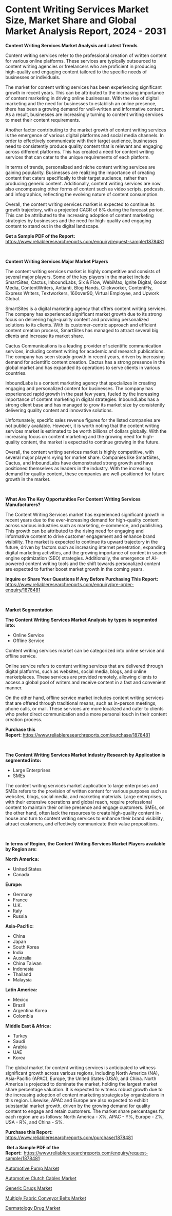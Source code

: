 <p><h1>Content Writing Services Market Size, Market Share and Global Market Analysis Report, 2024 - 2031</h1></p><p><strong>Content Writing Services Market Analysis and Latest Trends</strong></p>
<p><p>Content writing services refer to the professional creation of written content for various online platforms. These services are typically outsourced to content writing agencies or freelancers who are proficient in producing high-quality and engaging content tailored to the specific needs of businesses or individuals.</p><p>The market for content writing services has been experiencing significant growth in recent years. This can be attributed to the increasing importance of content marketing in driving online businesses. With the rise of digital marketing and the need for businesses to establish an online presence, there has been a growing demand for well-written and informative content. As a result, businesses are increasingly turning to content writing services to meet their content requirements.</p><p>Another factor contributing to the market growth of content writing services is the emergence of various digital platforms and social media channels. In order to effectively communicate with their target audience, businesses need to consistently produce quality content that is relevant and engaging across different platforms. This has created a need for content writing services that can cater to the unique requirements of each platform.</p><p>In terms of trends, personalized and niche content writing services are gaining popularity. Businesses are realizing the importance of creating content that caters specifically to their target audience, rather than producing generic content. Additionally, content writing services are now also encompassing other forms of content such as video scripts, podcasts, and infographics, reflecting the evolving nature of content consumption.</p><p>Overall, the content writing services market is expected to continue its growth trajectory, with a projected CAGR of 8% during the forecast period. This can be attributed to the increasing adoption of content marketing strategies by businesses and the need for high-quality and engaging content to stand out in the digital landscape.</p></p>
<p><strong>Get a Sample PDF of the Report:&nbsp;</strong> <a href="https://www.reliableresearchreports.com/enquiry/request-sample/1878481">https://www.reliableresearchreports.com/enquiry/request-sample/1878481</a></p>
<p>&nbsp;</p>
<p><strong>Content Writing Services Major Market Players</strong></p>
<p><p>The content writing services market is highly competitive and consists of several major players. Some of the key players in the market include SmartSites, Cactus, InboundLabs, Six & Flow, WebiMax, Ignite Digital, Godot Media, ContentWriters, Antianti, Blog Hands, Clickworker, ContentFly, Express Writers, Textworkers, 160over90, Virtual Employee, and Upwork Global.</p><p>SmartSites is a digital marketing agency that offers content writing services. The company has experienced significant market growth due to its strong focus on delivering high-quality content and providing personalized solutions to its clients. With its customer-centric approach and efficient content creation process, SmartSites has managed to attract several big clients and increase its market share.</p><p>Cactus Communications is a leading provider of scientific communication services, including content writing for academic and research publications. The company has seen steady growth in recent years, driven by increasing demand for scientific content creation. Cactus has a strong presence in the global market and has expanded its operations to serve clients in various countries.</p><p>InboundLabs is a content marketing agency that specializes in creating engaging and personalized content for businesses. The company has experienced rapid growth in the past few years, fueled by the increasing importance of content marketing in digital strategies. InboundLabs has a strong client base and has managed to grow its market size by consistently delivering quality content and innovative solutions.</p><p>Unfortunately, specific sales revenue figures for the listed companies are not publicly available. However, it is worth noting that the content writing services market is estimated to be worth billions of dollars globally. With the increasing focus on content marketing and the growing need for high-quality content, the market is expected to continue growing in the future.</p><p>Overall, the content writing services market is highly competitive, with several major players vying for market share. Companies like SmartSites, Cactus, and InboundLabs have demonstrated strong growth and have positioned themselves as leaders in the industry. With the increasing demand for quality content, these companies are well-positioned for future growth in the market.</p></p>
<p>&nbsp;</p>
<p><strong>What Are The Key Opportunities For Content Writing Services Manufacturers?</strong></p>
<p><p>The Content Writing Services market has experienced significant growth in recent years due to the ever-increasing demand for high-quality content across various industries such as marketing, e-commerce, and publishing. This growth can be attributed to the rising need for engaging and informative content to drive customer engagement and enhance brand visibility. The market is expected to continue its upward trajectory in the future, driven by factors such as increasing internet penetration, expanding digital marketing activities, and the growing importance of content in search engine optimization (SEO) strategies. Additionally, the emergence of AI-powered content writing tools and the shift towards personalized content are expected to further boost market growth in the coming years.</p></p>
<p><strong>Inquire or Share Your Questions If Any Before Purchasing This Report:</strong> <a href="https://www.reliableresearchreports.com/enquiry/pre-order-enquiry/1878481">https://www.reliableresearchreports.com/enquiry/pre-order-enquiry/1878481</a></p>
<p>&nbsp;</p>
<p><strong>Market Segmentation</strong></p>
<p><strong>The Content Writing Services Market Analysis by types is segmented into:</strong></p>
<p><ul><li>Online Service</li><li>Offline Service</li></ul></p>
<p><p>Content writing services market can be categorized into online service and offline service. </p><p>Online service refers to content writing services that are delivered through digital platforms, such as websites, social media, blogs, and online marketplaces. These services are provided remotely, allowing clients to access a global pool of writers and receive content in a fast and convenient manner.</p><p>On the other hand, offline service market includes content writing services that are offered through traditional means, such as in-person meetings, phone calls, or mail. These services are more localized and cater to clients who prefer direct communication and a more personal touch in their content creation process.</p></p>
<p><strong>Purchase this Report:&nbsp;</strong><a href="https://www.reliableresearchreports.com/purchase/1878481">https://www.reliableresearchreports.com/purchase/1878481</a></p>
<p>&nbsp;</p>
<p><strong>The Content Writing Services Market Industry Research by Application is segmented into:</strong></p>
<p><ul><li>Large Enterprises</li><li>SMEs</li></ul></p>
<p><p>The content writing services market application to large enterprises and SMEs refers to the provision of written content for various purposes such as websites, blogs, social media, and marketing materials. Large enterprises, with their extensive operations and global reach, require professional content to maintain their online presence and engage customers. SMEs, on the other hand, often lack the resources to create high-quality content in-house and turn to content writing services to enhance their brand visibility, attract customers, and effectively communicate their value propositions.</p></p>
<p>&nbsp;</p>
<p><strong>In terms of Region, the Content Writing Services Market Players available by Region are:</strong></p>
<p>
    <p> <strong> North America: </strong>
        <ul>
            <li>United States</li>
            <li>Canada</li>
        </ul>
        </p> 
    <p> <strong> Europe: </strong>
        <ul>
            <li>Germany</li>
            <li>France</li>
            <li>U.K.</li>
            <li>Italy</li>
            <li>Russia</li>
        </ul>
        </p> 
    <p> <strong> Asia-Pacific: </strong>
        <ul>
            <li>China</li>
            <li>Japan</li>
            <li>South Korea</li>
            <li>India</li>
            <li>Australia</li>
            <li>China Taiwan</li>
            <li>Indonesia</li>
            <li>Thailand</li>
            <li>Malaysia</li>
        </ul>
        </p> 
    <p> <strong> Latin America: </strong>
        <ul>
            <li>Mexico</li>
            <li>Brazil</li>
            <li>Argentina Korea</li>
            <li>Colombia</li>
        </ul>
        </p> 
    <p> <strong> Middle East & Africa: </strong>
        <ul>
            <li>Turkey</li>
            <li>Saudi</li>
            <li>Arabia</li>
            <li>UAE</li>
            <li>Korea</li>
        </ul>
    </p>
    </p>
<p><p>The global market for content writing services is anticipated to witness significant growth across various regions, including North America (NA), Asia-Pacific (APAC), Europe, the United States (USA), and China. North America is projected to dominate the market, holding the largest market share percentage valuation. It is expected to witness robust growth due to the increasing adoption of content marketing strategies by organizations in this region. Likewise, APAC and Europe are also expected to exhibit substantial market growth, driven by the growing demand for quality content to engage and retain customers. The market share percentages for each region are as follows: North America - X%, APAC - Y%, Europe - Z%, USA - R%, and China - S%.</p></p>
<p><strong>Purchase this Report: </strong><a href="https://www.reliableresearchreports.com/purchase/1878481">https://www.reliableresearchreports.com/purchase/1878481</a></p>
<p>&nbsp;<strong>Get a Sample PDF of the Report:&nbsp;&nbsp;</strong><a href="https://www.reliableresearchreports.com/enquiry/request-sample/1878481">https://www.reliableresearchreports.com/enquiry/request-sample/1878481</a></p>
<p><strong></strong></p>
<p><p><a href="https://medium.com/@tammyjones1939/automotive-pump-market-furnishes-information-on-market-share-market-trends-and-market-growth-74e266e3a2ef">Automotive Pump Market</a></p><p><a href="https://medium.com/@tammyjones1939/automotive-clutch-cables-market-size-cagr-trends-2024-2030-aa88425b8047">Automotive Clutch Cables Market</a></p><p><a href="https://github.com/seekum/Market-Research-Report-List-1/blob/main/generic-drugs-market.md">Generic Drugs Market</a></p><p><a href="https://medium.com/@tammyjones1939/multiply-fabric-conveyor-belts-market-the-key-to-successful-business-strategy-forecast-till-2031-ffa663935d2e">Multiply Fabric Conveyor Belts Market</a></p><p><a href="https://github.com/peachesmcdowel1/Market-Research-Report-List-1/blob/main/dermatology-drug-market.md">Dermatology Drug Market</a></p></p>